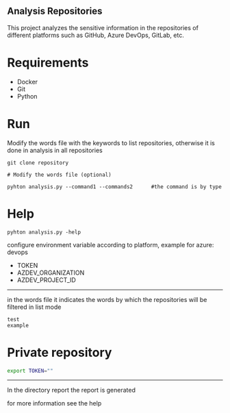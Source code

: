 ## Analysis Repositories

This project analyzes the sensitive information in the repositories of different platforms such as GitHub, Azure DevOps, GitLab, etc.

# Requirements

- Docker
- Git
- Python

# Run

Modify the words file with the keywords to list repositories, otherwise it is done in analysis in all repositories

```
git clone repository

# Modify the words file (optional)

pyhton analysis.py --command1 --commands2      #the command is by type
```

# Help

```
pyhton analysis.py -help
```

configure environment variable according to platform, example for azure: devops

- TOKEN
- AZDEV_ORGANIZATION
- AZDEV_PROJECT_ID

---

in the words file it indicates the words by which the repositories will be filtered in list mode

```
test
example

```

# Private repository

```bash
export TOKEN=""

```

---

In the directory report the report is generated

for more information see the help
